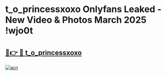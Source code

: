 # t_o_princessxoxo Onlyfans Leaked - New Video & Photos March 2025 !wjo0t

# <h2><a href="https://4fnpur.iuczelnia.edu.pl?title=t_o_princessxoxo&ref=wjo0t">🔗👉 🔴 t_o_princessxoxo</a></h2>

[![acn](https://github.com/user-attachments/assets/0f9c940e-d8b0-45ae-aac7-cd30a18b3e1c)](https://4fnpur.iuczelnia.edu.pl?title=t_o_princessxoxo&ref=wjo0t)

